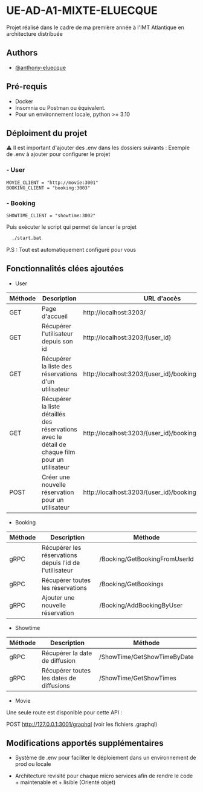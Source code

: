 
# UE-AD-A1-MIXTE-ELUECQUE

Projet réalisé dans le cadre de ma première année à l'IMT Atlantique en architecture distribuée

## Authors

- [@anthony-eluecque](https://www.github.com/anthony-eluecque)

## Pré-requis

- Docker
- Insomnia ou Postman ou équivalent.
- Pour un environnement locale, python >= 3.10


## Déploiment du projet

⚠️ Il est important d'ajouter des .env dans les dossiers suivants : 
Exemple de .env à ajouter pour configurer le projet
### - User 

```env
MOVIE_CLIENT = "http://movie:3001"
BOOKING_CLIENT = "booking:3003"
```

### - Booking 

```env
SHOWTIME_CLIENT = "showtime:3002"
```

Puis exécuter le script qui permet de lancer le projet

```bash
  ./start.bat
```
P.S : Tout est automatiquement configuré pour vous



## Fonctionnalités clées ajoutées 

- User

| Méthode | Description              | URL d'accès         |
|---------|--------------------------|---------------------|
| GET     |  Page d'accueil                       | http://localhost:3203/                    |
| GET    |  Récupérer l'utilisateur depuis son id                         | http://localhost:3203/{user_id}                    |
| GET     | Récupérer la liste des réservations d'un utilisateur                         | http://localhost:3203/{user_id}/bookings                    |
| GET  |  Récupérer la liste détaillés des réservations avec le détail de chaque film pour un utilisateur                         |  http://localhost:3203/{user_id}/bookings/{date}/movies                   |
| POST  | Créer une nouvelle réservation pour un utilisateur                          |  http://localhost:3203/{user_id}/bookings                   |



- Booking

| Méthode | Description              | Méthode         |
|---------|--------------------------|---------------------|
| gRPC     |  Récupérer les réservations depuis l'id de l'utilisateur                         |             /Booking/GetBookingFromUserId        |
| gRPC    |  Récupérer toutes les réservations                        |             /Booking/GetBookings        |
| gRPC    |  Ajouter une nouvelle réservation                        |             /Booking/AddBookingByUser        |

- Showtime

| Méthode | Description              | Méthode         |
|---------|--------------------------|---------------------|
| gRPC     |  Récupérer la date de diffusion                         |             /ShowTime/GetShowTimeByDate        |
| gRPC    |  Récupérer toutes les dates de diffusions                        |             /ShowTime/GetShowTimes        |

- Movie

Une seule route est disponible pour cette API :

POST http://127.0.0.1:3001/graphql (voir les fichiers .graphql)

## Modifications apportés supplémentaires

- Système de .env pour faciliter le déploiement dans un environnement de prod ou locale

- Architecture revisité pour chaque micro services afin de rendre le code + maintenable et + lisible (Orienté objet)